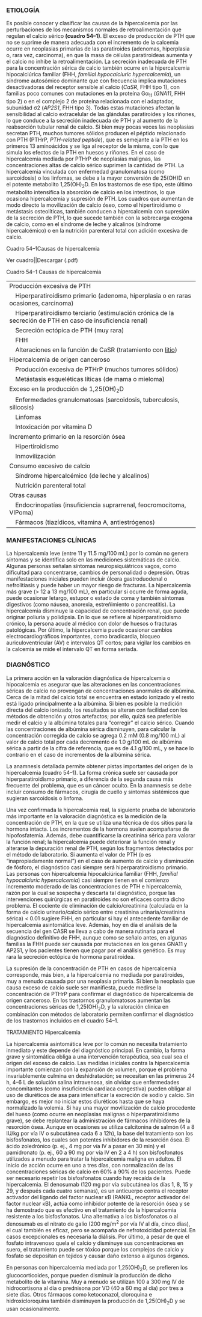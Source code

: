 ### ETIOLOGÍA

Es posible conocer y clasificar las causas de la hipercalcemia por las perturbaciones de los mecanismos normales de retroalimentación que regulan el calcio sérico **(cuadro 54–1)**. El exceso de producción de PTH que no se suprime de manera adecuada con el incremento de la calcemia ocurre en neoplasias primarias de las paratiroides (adenomas, hiperplasia o, rara vez, carcinoma), en que la masa de células paratiroideas aumenta y el calcio no inhibe la retroalimentación. La secreción inadecuada de PTH para la concentración sérica de calcio también ocurre en la hipercalcemia hipocalciúrica familiar (FHH, _familial hypocalciuric hypercalcemia_), un síndrome autosómico dominante que con frecuencia implica mutaciones desactivadoras del receptor sensible al calcio (_CaSR_, FHH tipo 1), con familias poco comunes con mutaciones en la proteína Gα<sub>11</sub> (_GNA11_, FHH tipo 2) o en el complejo 2 de proteína relacionada con el adaptador, subunidad σ2 (_AP2S1_, FHH tipo 3). Todas estas mutaciones afectan la sensibilidad al calcio extracelular de las glándulas paratiroides y los riñones, lo que conduce a la secreción inadecuada de PTH y al aumento de la reabsorción tubular renal de calcio. Si bien muy pocas veces las neoplasias secretan PTH, muchos tumores sólidos producen el péptido relacionado con PTH (PTHrP, _PTH-related peptide_), que es semejante a la PTH en los primeros 13 aminoácidos y se liga al receptor de la misma, con lo que simula los efectos de la PTH en huesos y riñones. En el caso de hipercalcemia mediada por PTHrP de neoplasias malignas, las concentraciones altas de calcio sérico suprimen la cantidad de PTH. La hipercalcemia vinculada con enfermedad granulomatosa (como sarcoidosis) o los linfomas, se debe a la mayor conversión de 25(OH)D en el potente metabolito 1,25(OH)<sub>2</sub>D. En los trastornos de ese tipo, este último metabolito intensifica la absorción de calcio en los intestinos, lo que ocasiona hipercalcemia y supresión de PTH. Los cuadros que aumentan de modo directo la movilización de calcio óseo, como el hipertiroidismo o metástasis osteolíticas, también conducen a hipercalcemia con supresión de la secreción de PTH, lo que sucede también con la sobrecarga exógena de calcio, como en el síndrome de leche y alcalinos (síndrome hipercalcémico) o en la nutrición parenteral total con adición excesiva de calcio.

Cuadro 54–1Causas de hipercalcemia

Ver cuadro||Descargar (.pdf)

Cuadro 54–1 Causas de hipercalcemia

<table role="presentation"><tbody><tr><td colspan="1" rowspan="1">Producción excesiva de PTH</td></tr><tr><td colspan="1" rowspan="1"> Hiperparatiroidismo primario (adenoma, hiperplasia o en raras ocasiones, carcinoma)</td></tr><tr><td colspan="1" rowspan="1"> Hiperparatiroidismo terciario (estimulación crónica de la secreción de PTH en caso de insuficiencia renal)</td></tr><tr><td colspan="1" rowspan="1"> Secreción ectópica de PTH (muy rara)</td></tr><tr><td colspan="1" rowspan="1"> FHH</td></tr><tr><td colspan="1" rowspan="1"> Alteraciones en la función de CaSR (tratamiento con <a href="https://accessmedicina-mhmedical-com.m-hcd.a17.csinet.es/drugs.aspx?GbosID=366053" target="_blank">litio</a>)</td></tr><tr><td colspan="1" rowspan="1">Hipercalcemia de origen canceroso</td></tr><tr><td colspan="1" rowspan="1"> Producción excesiva de PTHrP (muchos tumores sólidos)</td></tr><tr><td colspan="1" rowspan="1"> Metástasis esqueléticas líticas (de mama o mieloma)</td></tr><tr><td colspan="1" rowspan="1">Exceso en la producción de 1,25(OH)<sub>2</sub>D</td></tr><tr><td colspan="1" rowspan="1"> Enfermedades granulomatosas (sarcoidosis, tuberculosis, silicosis)</td></tr><tr><td colspan="1" rowspan="1"> Linfomas</td></tr><tr><td colspan="1" rowspan="1"> Intoxicación por vitamina D</td></tr><tr><td colspan="1" rowspan="1">Incremento primario en la resorción ósea</td></tr><tr><td colspan="1" rowspan="1"> Hipertiroidismo</td></tr><tr><td colspan="1" rowspan="1"> Inmovilización</td></tr><tr><td colspan="1" rowspan="1">Consumo excesivo de calcio</td></tr><tr><td colspan="1" rowspan="1"> Síndrome hipercalcémico (de leche y alcalinos)</td></tr><tr><td colspan="1" rowspan="1"> Nutrición parenteral total</td></tr><tr><td colspan="1" rowspan="1">Otras causas</td></tr><tr><td colspan="1" rowspan="1"> Endocrinopatías (insuficiencia suprarrenal, feocromocitoma, VIPoma)</td></tr><tr><td colspan="1" rowspan="1"> Fármacos (tiazídicos, vitamina A, antiestrógenos)</td></tr></tbody></table>

### MANIFESTACIONES CLÍNICAS

La hipercalcemia leve (entre 11 y 11.5 mg/100 mL) por lo común no genera síntomas y se identifica solo en las mediciones sistemáticas de calcio. Algunas personas señalan síntomas neuropsiquiátricos vagos, como dificultad para concentrarse, cambios de personalidad o depresión. Otras manifestaciones iniciales pueden incluir úlcera gastroduodenal o nefrolitiasis y puede haber un mayor riesgo de fracturas. La hipercalcemia más grave (> 12 a 13 mg/100 mL), en particular si ocurre de forma aguda, puede ocasionar letargo, estupor o estado de coma y también síntomas digestivos (como náusea, anorexia, estreñimiento o pancreatitis). La hipercalcemia disminuye la capacidad de concentración renal, que puede originar poliuria y polidipsia. En lo que se refiere al hiperparatiroidismo crónico, la persona acude al médico con dolor de huesos o fracturas patológicas. Por último, la hipercalcemia puede ocasionar cambios electrocardiográficos importantes, como bradicardia, bloqueo auriculoventricular (AV) e intervalos QT cortos; para vigilar los cambios en la calcemia se mide el intervalo QT en forma seriada.

### DIAGNÓSTICO

La primera acción en la valoración diagnóstica de hipercalcemia o hipocalcemia es asegurar que las alteraciones en las concentraciones séricas de calcio no provengan de concentraciones anormales de albúmina. Cerca de la mitad del calcio total se encuentra en estado ionizado y el resto está ligado principalmente a la albúmina. Si bien es posible la medición directa del calcio ionizado, los resultados se alteran con facilidad con los métodos de obtención y otros artefactos; por ello, quizá sea preferible medir el calcio y la albúmina totales para “corregir” el calcio sérico. Cuando las concentraciones de albúmina sérica disminuyen, para calcular la concentración corregida de calcio se agrega 0.2 mM (0.8 mg/100 mL) al valor de calcio total por cada decremento de 1.0 g/100 mL de albúmina sérica a partir de la cifra de referencia, que es de 4.1 g/100 mL, y se hace lo contrario en el caso de incrementos de la albúmina sérica.

La anamnesis detallada permite obtener pistas importantes del origen de la hipercalcemia (cuadro 54–1). La forma crónica suele ser causada por hiperparatiroidismo primario, a diferencia de la segunda causa más frecuente del problema, que es un cáncer oculto. En la anamnesis se debe incluir consumo de fármacos, cirugía de cuello y síntomas sistémicos que sugieran sarcoidosis o linfoma.

Una vez confirmada la hipercalcemia real, la siguiente prueba de laboratorio más importante en la valoración diagnóstica es la medición de la concentración de PTH, en la que se utiliza una técnica de dos sitios para la hormona intacta. Los incrementos de la hormona suelen acompañarse de hipofosfatemia. Además, debe cuantificarse la creatinina sérica para valorar la función renal; la hipercalcemia puede deteriorar la función renal y alterarse la depuración renal de PTH, según los fragmentos detectados por el método de laboratorio. Si aumenta el valor de PTH (o es “inapropiadamente normal”) en el caso de aumento de calcio y disminución de fósforo, el diagnóstico casi siempre será hiperparatiroidismo primario. Las personas con hipercalcemia hipocalciúrica familiar (FHH, _familial hypocalciuric hypercalcemia_) casi siempre tienen en el comienzo incremento moderado de las concentraciones de PTH e hipercalcemia, razón por la cual se sospecha y descarta tal diagnóstico, porque las intervenciones quirúrgicas en paratiroides no son eficaces contra dicho problema. El cociente de eliminación de calcio/creatinina (calculada en la forma de calcio urinario/calcio sérico entre creatinina urinaria/creatinina sérica) < 0.01 sugiere FHH, en particular si hay el antecedente familiar de hipercalcemia asintomática leve. Además, hoy en día el análisis de la secuencia del gen CASR se lleva a cabo de manera rutinaria para el diagnóstico definitivo de FHH, aunque como se señalo antes, en algunas familias la FHH puede ser causada por mutaciones en los genes GNA11 y AP2S1, y los pacientes tienen que pagar por el análisis genético. Es muy rara la secreción ectópica de hormona paratiroidea.

La supresión de la concentración de PTH en casos de hipercalcemia corresponde, más bien, a la hipercalcemia no mediada por paratiroides, muy a menudo causada por una neoplasia primaria. Si bien la neoplasia que causa exceso de calcio suele ser manifiesta, puede medirse la concentración de PTHrP para confirmar el diagnóstico de hipercalcemia de origen canceroso. En los trastornos granulomatosos aumentan las concentraciones séricas de 1,25(OH)<sub>2</sub>D, y la valoración clínica en combinación con métodos de laboratorio permiten confirmar el diagnóstico de los trastornos incluidos en el cuadro 54–1.

TRATAMIENTO Hipercalcemia

La hipercalcemia asintomática leve por lo común no necesita tratamiento inmediato y este depende del diagnóstico principal. En cambio, la forma grave y sintomática obliga a una intervención terapéutica, sea cual sea el origen del exceso de calcio. Las medidas iniciales contra la hipercalcemia importante comienzan con la expansión de volumen, porque el problema invariablemente culmina en deshidratación; se necesitan en las primeras 24 h, 4–6 L de solución salina intravenosa, sin olvidar que enfermedades concomitantes (como insuficiencia cardiaca congestiva) pueden obligar al uso de diuréticos de asa para intensificar la excreción de sodio y calcio. Sin embargo, es mejor no iniciar estos diuréticos hasta que se haya normalizado la volemia. Si hay una mayor movilización de calcio procedente del hueso (como ocurre en neoplasias malignas o hiperparatiroidismo grave), se debe replantear la administración de fármacos inhibidores de la resorción ósea. Aunque en ocasiones se utiliza calcitonina de salmón (4 a 8 IU/kg por vía IV o subcutánea cada 6 a 12h), la base del tratamiento son los bisfosfonatos, los cuales son potentes inhibidores de la resorción ósea. El ácido zoledrónico (p. ej., 4 mg por vía IV a pasar en 30 min) y el pamidronato (p. ej., 60 a 90 mg por vía IV en 2 a 4 h) son bisfosfonatos utilizados a menudo para tratar la hipercalcemia maligna en adultos. El inicio de acción ocurre en uno a tres días, con normalización de las concentraciones séricas de calcio en 60% a 90% de los pacientes. Puede ser necesario repetir los bisfosfonatos cuando hay recaída de la hipercalcemia. El denosumab (120 mg por vía subcutánea los días 1, 8, 15 y 29, y después cada cuatro semanas), es un anticuerpo contra el receptor activador del ligando del factor nuclear κB (RANKL, receptor activador del factor nuclear κB), actúa como inhibidor potente de la resorción ósea y se ha demostrado que es efectivo en el tratamiento de la hipercalcemia resistente a los bisfosfonatos. Una alternativa a los bisfosfonatos o al denosumab es el nitrato de galio (200 mg/m<sup>2</sup> por vía IV al día, cinco días), el cual también es eficaz, pero se acompaña de nefrotoxicidad potencial. En casos excepcionales es necesaria la diálisis. Por último, a pesar de que el fosfato intravenoso quela el calcio y disminuye sus concentraciones en suero, el tratamiento puede ser tóxico porque los complejos de calcio y fosfato se depositan en tejidos y causar daño extenso a algunos órganos.

En personas con hipercalcemia mediada por 1,25(OH)<sub>2</sub>D, se prefieren los glucocorticoides, porque pueden disminuir la producción de dicho metabolito de la vitamina. Muy a menudo se utilizan 100 a 300 mg IV de hidrocortisona al día o prednisona por VO (40 a 60 mg al día) por tres a siete días. Otros fármacos como ketoconazol, cloroquina e hidroxicloroquina también disminuyen la producción de 1,25(OH)<sub>2</sub>D y se usan ocasionalmente.